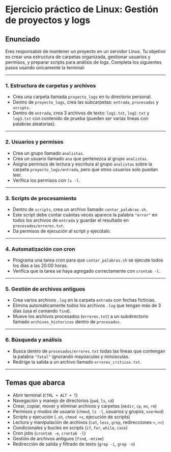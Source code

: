# Ejercicio práctico de Linux: Gestión de proyectos y logs

## Enunciado

Eres responsable de mantener un proyecto en un servidor Linux. Tu objetivo es crear una estructura de carpetas organizada, gestionar usuarios y permisos, y preparar scripts para análisis de logs. Completa los siguientes pasos usando únicamente la terminal:

---

### 1. Estructura de carpetas y archivos
- Crea una carpeta llamada `proyecto_logs` en tu directorio personal.  
- Dentro de `proyecto_logs`, crea las subcarpetas: `entrada`, `procesados` y `scripts`.  
- Dentro de `entrada`, crea 3 archivos de texto: `log1.txt`, `log2.txt` y `log3.txt` con contenido de prueba (pueden ser varias líneas con palabras aleatorias).  

---

### 2. Usuarios y permisos
- Crea un grupo llamado `analistas`.  
- Crea un usuario llamado `ana` que pertenezca al grupo `analistas`.  
- Asigna permisos de lectura y escritura al grupo `analistas` sobre la carpeta `proyecto_logs/entrada`, pero que otros usuarios solo puedan leer.  
- Verifica los permisos con `ls -l`.

---

### 3. Scripts de procesamiento
- Dentro de `scripts`, crea un archivo llamado `contar_palabras.sh`.  
- Este script debe contar cuántas veces aparece la palabra `"error"` en todos los archivos de `entrada` y guardar el resultado en `procesados/errores.txt`.  
- Da permisos de ejecución al script y ejecútalo.  

---

### 4. Automatización con cron
- Programa una tarea cron para que `contar_palabras.sh` se ejecute todos los días a las 20:00 horas.  
- Verifica que la tarea se haya agregado correctamente con `crontab -l`.

---

### 5. Gestión de archivos antiguos
- Crea varios archivos `.log` en la carpeta `entrada` con fechas ficticias.  
- Elimina automáticamente todos los archivos `.log` que tengan más de 3 días (usa el comando `find`).  
- Mueve los archivos procesados (`errores.txt`) a un subdirectorio llamado `archivos_historicos` dentro de `procesados`.  

---

### 6. Búsqueda y análisis
- Busca dentro de `procesados/errores.txt` todas las líneas que contengan la palabra `"fatal"` ignorando mayúsculas y minúsculas.  
- Redirige la salida a un archivo llamado `errores_criticos.txt`.  

---

## Temas que abarca

- Abrir terminal (`CTRL + ALT + T`)  
- Navegación y manejo de directorios (`pwd`, `ls`, `cd`)  
- Crear, copiar, mover y eliminar archivos y carpetas (`mkdir`, `cp`, `mv`, `rm`)  
- Permisos y modos de usuario (`chmod`, `ls -l`, usuarios y grupos, `usermod`)  
- Scripts y ejecución (`.sh`, `chmod +x`, ejecución de scripts)  
- Lectura y manipulación de archivos (`cat`, `less`, `grep`, redirecciones `>`, `>>`)  
- Condicionales y bucles en scripts (`if`, `for`, `while`, `case`)  
- Cron jobs (`crontab -e`, `crontab -l`)  
- Gestión de archivos antiguos (`find`, `-mtime`)  
- Redirección de salida y filtrado de texto (`grep -i`, `grep -n`)  
